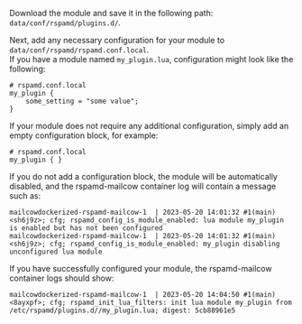 Download the module and save it in the following path: `data/conf/rspamd/plugins.d/`.

Next, add any necessary configuration for your module to `data/conf/rspamd/rspamd.conf.local`. \
If you have a module named `my_plugin.lua`, configuration might look like the following:

```
# rspamd.conf.local
my_plugin {
    some_setting = "some value";
}
```

If your module does not require any additional configuration, simply add an empty configuration block, for example:

```
# rspamd.conf.local
my_plugin { }
```

If you do not add a configuration block, the module will be automatically disabled, and the rspamd-mailcow container log will contain a message such as:

```
mailcowdockerized-rspamd-mailcow-1  | 2023-05-20 14:01:32 #1(main) <sh6j9z>; cfg; rspamd_config_is_module_enabled: lua module my_plugin is enabled but has not been configured
mailcowdockerized-rspamd-mailcow-1  | 2023-05-20 14:01:32 #1(main) <sh6j9z>; cfg; rspamd_config_is_module_enabled: my_plugin disabling unconfigured lua module
```

If you have successfully configured your module, the rspamd-mailcow container logs should show:

```
mailcowdockerized-rspamd-mailcow-1  | 2023-05-20 14:04:50 #1(main) <8ayxpf>; cfg; rspamd_init_lua_filters: init lua module my_plugin from /etc/rspamd/plugins.d//my_plugin.lua; digest: 5cb88961e5
```